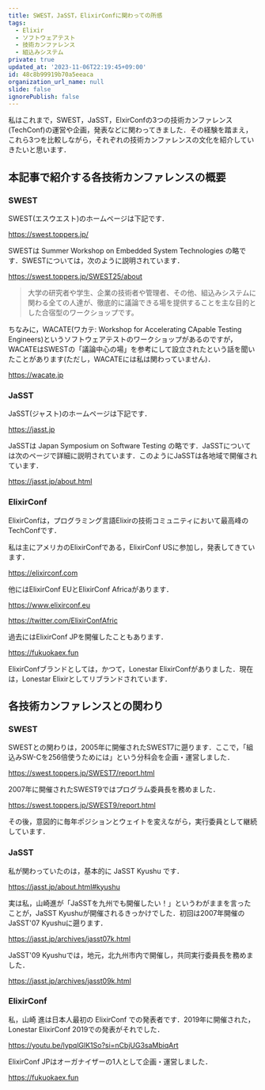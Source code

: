 ```yaml
---
title: SWEST，JaSST，ElixirConfに関わっての所感
tags:
  - Elixir
  - ソフトウェアテスト
  - 技術カンファレンス
  - 組込みシステム
private: true
updated_at: '2023-11-06T22:19:45+09:00'
id: 48c8b99919b70a5eeaca
organization_url_name: null
slide: false
ignorePublish: false
---
```

私はこれまで，SWEST，JaSST，ElxirConfの3つの技術カンファレンス(TechConf)の運営や企画，発表などに関わってきました．その経験を踏まえ，これら3つを比較しながら，それぞれの技術カンファレンスの文化を紹介していきたいと思います．

## 本記事で紹介する各技術カンファレンスの概要

### SWEST

SWEST(エスウエスト)のホームページは下記です．

https://swest.toppers.jp/

SWESTは Summer Workshop on Embedded System Technologies の略です．SWESTについては，次のように説明されています．

https://swest.toppers.jp/SWEST25/about

> 大学の研究者や学生、企業の技術者や管理者、その他、組込みシステムに関わる全ての人達が、徹底的に議論できる場を提供することを主な目的とした合宿型のワークショップです。

ちなみに，WACATE(ワカテ: Workshop for Accelerating CApable Testing Engineers)というソフトウェアテストのワークショップがあるのですが，WACATEはSWESTの「議論中心の場」を参考にして設立されたという話を聞いたことがあります(ただし，WACATEには私は関わっていません)．

https://wacate.jp

### JaSST

JaSST(ジャスト)のホームページは下記です．

https://jasst.jp

JaSSTは Japan Symposium on Software Testing の略です．JaSSTについては次のページで詳細に説明されています．このようにJaSSTは各地域で開催されています．

https://jasst.jp/about.html


### ElixirConf

ElixirConfは，プログラミング言語Elixirの技術コミュニティにおいて最高峰のTechConfです．

私は主にアメリカのElixirConfである，ElixirConf USに参加し，発表してきています．

https://elixirconf.com

他にはElixirConf EUとElixirConf Africaがあります．

https://www.elixirconf.eu

https://twitter.com/ElixirConfAfric

過去にはElixirConf JPを開催したこともあります．

https://fukuokaex.fun

ElixirConfブランドとしては，かつて，Lonestar ElixirConfがありました．現在は，Lonestar Elixirとしてリブランドされています．

## 各技術カンファレンスとの関わり

### SWEST

SWESTとの関わりは，2005年に開催されたSWEST7に遡ります．ここで，「組込みSW-Cを256倍使うためには」という分科会を企画・運営しました．

https://swest.toppers.jp/SWEST7/report.html

2007年に開催されたSWEST9ではプログラム委員長を務めました．

https://swest.toppers.jp/SWEST9/report.html

その後，意図的に毎年ポジションとウェイトを変えながら，実行委員として継続しています．

### JaSST

私が関わっていたのは，基本的に JaSST Kyushu です．

https://jasst.jp/about.html#kyushu

実は私，山崎進が「JaSSTを九州でも開催したい！」というわがままを言ったことが，JaSST Kyushuが開催されるきっかけでした．初回は2007年開催のJaSST'07 Kyushuに遡ります．

https://jasst.jp/archives/jasst07k.html

JaSST'09 Kyushuでは，地元，北九州市内で開催し，共同実行委員長を務めました．

https://jasst.jp/archives/jasst09k.html

### ElixirConf

私，山崎 進は日本人最初の ElixirConf での発表者です．2019年に開催された，Lonestar ElixirConf 2019での発表がそれでした．

https://youtu.be/lypqlGlK1So?si=nCbjUG3saMbiqArt

ElixirConf JPはオーガナイザーの1人として企画・運営しました．

https://fukuokaex.fun


